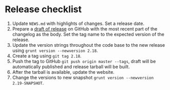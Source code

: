 # Release checklist
1. Update `NEWS.md` with highlights of changes. Set a release date.
2. Prepare a [draft of release](https://github.com/SSilence/selfoss/releases/new) on GitHub with the most recent part of the changelog as the body. Set the tag name to the expected version of the release.
3. Update the version strings throughout the code base to the new release using `grunt version --newversion 2.18`.
4. Create a tag using `git tag 2.18`.
5. Push the tag to GitHub `git push origin master --tags`, draft will be automatically published and release tarball will be built.
6. After the tarball is available, update the website.
7. Change the versions to new snapshot `grunt version --newversion 2.19-SNAPSHOT`.
